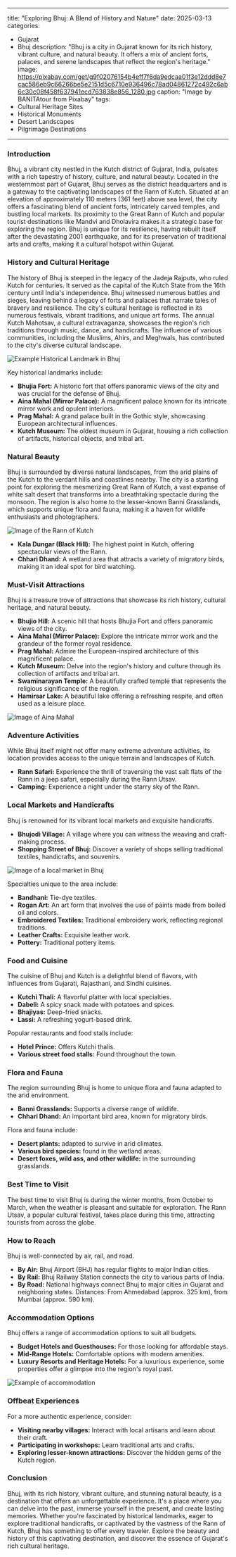 
---
title: "Exploring Bhuj: A Blend of History and Nature"
date: 2025-03-13
categories:
  - Gujarat
  - Bhuj
description: "Bhuj is a city in Gujarat known for its rich history, vibrant culture, and natural beauty. It offers a mix of ancient forts, palaces, and serene landscapes that reflect the region's heritage."
image: https://pixabay.com/get/g9f02076154b4eff7f6da9edcaa01f3e12ddd8e7cac586eb9c66266be5e2151d5c6710e936496c78ad04861272c492c6ab6c30c08f458f637941ecd763838e856_1280.jpg
caption: "Image by BANITAtour from Pixabay"
tags: 
  - Cultural Heritage Sites
  - Historical Monuments
  - Desert Landscapes
  - Pilgrimage Destinations
---


### **Introduction**

Bhuj, a vibrant city nestled in the Kutch district of Gujarat, India, pulsates with a rich tapestry of history, culture, and natural beauty. Located in the westernmost part of Gujarat, Bhuj serves as the district headquarters and is a gateway to the captivating landscapes of the Rann of Kutch. Situated at an elevation of approximately 110 meters (361 feet) above sea level, the city offers a fascinating blend of ancient forts, intricately carved temples, and bustling local markets. Its proximity to the Great Rann of Kutch and popular tourist destinations like Mandvi and Dholavira makes it a strategic base for exploring the region. Bhuj is unique for its resilience, having rebuilt itself after the devastating 2001 earthquake, and for its preservation of traditional arts and crafts, making it a cultural hotspot within Gujarat.

### **History and Cultural Heritage**

The history of Bhuj is steeped in the legacy of the Jadeja Rajputs, who ruled Kutch for centuries. It served as the capital of the Kutch State from the 16th century until India's independence. Bhuj witnessed numerous battles and sieges, leaving behind a legacy of forts and palaces that narrate tales of bravery and resilience. The city's cultural heritage is reflected in its numerous festivals, vibrant traditions, and unique art forms. The annual Kutch Mahotsav, a cultural extravaganza, showcases the region's rich traditions through music, dance, and handicrafts. The influence of various communities, including the Muslims, Ahirs, and Meghwals, has contributed to the city's diverse cultural landscape.

<img src="placeholder_image_historical_landmark.jpg" alt="Example Historical Landmark in Bhuj">

Key historical landmarks include:

*   **Bhujia Fort:** A historic fort that offers panoramic views of the city and was crucial for the defense of Bhuj.
*   **Aina Mahal (Mirror Palace):** A magnificent palace known for its intricate mirror work and opulent interiors.
*   **Prag Mahal:** A grand palace built in the Gothic style, showcasing European architectural influences.
*   **Kutch Museum:** The oldest museum in Gujarat, housing a rich collection of artifacts, historical objects, and tribal art.

### **Natural Beauty**

Bhuj is surrounded by diverse natural landscapes, from the arid plains of the Kutch to the verdant hills and coastlines nearby. The city is a starting point for exploring the mesmerizing Great Rann of Kutch, a vast expanse of white salt desert that transforms into a breathtaking spectacle during the monsoon. The region is also home to the lesser-known Banni Grasslands, which supports unique flora and fauna, making it a haven for wildlife enthusiasts and photographers.

<img src="placeholder_image_rann_of_kutch.jpg" alt="Image of the Rann of Kutch">

*   **Kala Dungar (Black Hill):** The highest point in Kutch, offering spectacular views of the Rann.
*   **Chhari Dhand:** A wetland area that attracts a variety of migratory birds, making it an ideal spot for bird watching.

### **Must-Visit Attractions**

Bhuj is a treasure trove of attractions that showcase its rich history, cultural heritage, and natural beauty.

*   **Bhujio Hill:** A scenic hill that hosts Bhujia Fort and offers panoramic views of the city.
*   **Aina Mahal (Mirror Palace):** Explore the intricate mirror work and the grandeur of the former royal residence.
*   **Prag Mahal:** Admire the European-inspired architecture of this magnificent palace.
*   **Kutch Museum:** Delve into the region's history and culture through its collection of artifacts and tribal art.
*   **Swaminarayan Temple:** A beautifully crafted temple that represents the religious significance of the region.
*   **Hamirsar Lake:** A beautiful lake offering a refreshing respite, and often used as a leisure place.

<img src="placeholder_image_aina_mahal.jpg" alt="Image of Aina Mahal">

### **Adventure Activities**

While Bhuj itself might not offer many extreme adventure activities, its location provides access to the unique terrain and landscapes of Kutch.

*   **Rann Safari:** Experience the thrill of traversing the vast salt flats of the Rann in a jeep safari, especially during the Rann Utsav.
*   **Camping:** Experience a night under the starry sky of the Rann.

### **Local Markets and Handicrafts**

Bhuj is renowned for its vibrant local markets and exquisite handicrafts.

*   **Bhujodi Village:** A village where you can witness the weaving and craft-making process.
*   **Shopping Street of Bhuj:** Discover a variety of shops selling traditional textiles, handicrafts, and souvenirs.

<img src="placeholder_image_local_market.jpg" alt="Image of a local market in Bhuj">

Specialties unique to the area include:

*   **Bandhani:** Tie-dye textiles.
*   **Rogan Art:** An art form that involves the use of paints made from boiled oil and colors.
*   **Embroidered Textiles:** Traditional embroidery work, reflecting regional traditions.
*   **Leather Crafts:** Exquisite leather work.
*   **Pottery:** Traditional pottery items.

### **Food and Cuisine**

The cuisine of Bhuj and Kutch is a delightful blend of flavors, with influences from Gujarati, Rajasthani, and Sindhi cuisines.

*   **Kutchi Thali:** A flavorful platter with local specialties.
*   **Dabeli:** A spicy snack made with potatoes and spices.
*   **Bhajiyas:** Deep-fried snacks.
*   **Lassi:** A refreshing yogurt-based drink.

Popular restaurants and food stalls include:

*   **Hotel Prince:** Offers Kutchi thalis.
*   **Various street food stalls:** Found throughout the town.

### **Flora and Fauna**

The region surrounding Bhuj is home to unique flora and fauna adapted to the arid environment.

*   **Banni Grasslands:** Supports a diverse range of wildlife.
*   **Chhari Dhand:** An important bird area, known for migratory birds.

Flora and fauna include:

*   **Desert plants:** adapted to survive in arid climates.
*   **Various bird species:** found in the wetland areas.
*   **Desert foxes, wild ass, and other wildlife:** in the surrounding grasslands.

### **Best Time to Visit**

The best time to visit Bhuj is during the winter months, from October to March, when the weather is pleasant and suitable for exploration. The Rann Utsav, a popular cultural festival, takes place during this time, attracting tourists from across the globe.

### **How to Reach**

Bhuj is well-connected by air, rail, and road.

*   **By Air:** Bhuj Airport (BHJ) has regular flights to major Indian cities.
*   **By Rail:** Bhuj Railway Station connects the city to various parts of India.
*   **By Road:** National highways connect Bhuj to major cities in Gujarat and neighboring states. Distances: From Ahmedabad (approx. 325 km), from Mumbai (approx. 590 km).

### **Accommodation Options**

Bhuj offers a range of accommodation options to suit all budgets.

*   **Budget Hotels and Guesthouses:** For those looking for affordable stays.
*   **Mid-Range Hotels:** Comfortable options with modern amenities.
*   **Luxury Resorts and Heritage Hotels:** For a luxurious experience, some properties offer a glimpse into the region's royal past.

<img src="placeholder_image_accommodation.jpg" alt="Example of accommodation">

### **Offbeat Experiences**

For a more authentic experience, consider:

*   **Visiting nearby villages:** Interact with local artisans and learn about their craft.
*   **Participating in workshops:** Learn traditional arts and crafts.
*   **Exploring lesser-known attractions:** Discover the hidden gems of the Kutch region.

### **Conclusion**

Bhuj, with its rich history, vibrant culture, and stunning natural beauty, is a destination that offers an unforgettable experience. It's a place where you can delve into the past, immerse yourself in the present, and create lasting memories. Whether you're fascinated by historical landmarks, eager to explore traditional handicrafts, or captivated by the vastness of the Rann of Kutch, Bhuj has something to offer every traveler. Explore the beauty and history of this captivating destination, and discover the essence of Gujarat's rich cultural heritage.


